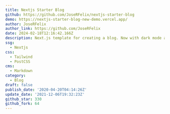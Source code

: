 ```yaml
---
title: Nextjs Starter Blog
github: https://github.com/JoseRFelix/nextjs-starter-blog
demo: https://nextjs-starter-blog-new-demo.vercel.app/
author: JoseRFelix
author_link: https://github.com/JoseRFelix
date: 2024-02-18T12:16:42.166Z
description: Next.js template for creating a blog. Now with dark mode and Next.js 12
ssg:
  - Nextjs
css:
  - Tailwind
  - PostCSS
cms:
  - Markdown
category:
  - Blog
draft: false
publish_date: '2020-04-20T04:14:26Z'
update_date: '2021-12-06T19:32:23Z'
github_star: 330
github_fork: 64
---
```


